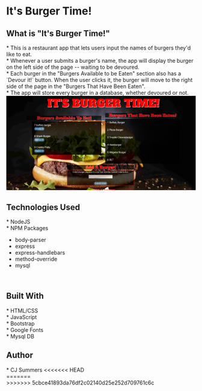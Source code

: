# It's Burger Time!

<h2><strong>What is "It's Burger Time!"</strong></h2>
  * This is a restaurant app that lets users input the names of burgers they'd like to eat.<br>
  * Whenever a user submits a burger's name, the app will display the burger on the left side of the page -- waiting to be devoured.<br>
  * Each burger in the "Burgers Available to be Eaten" section also has a `Devour it!` button. When the user clicks it, the burger will move to the right side of the page in the "Burgers That Have Been Eaten".<br>
* The app will store every burger in a database, whether devoured or not.
  <br>
 <img src="public/assets/img/burgertime.PNG">
 <br>
 <h2><strong>Technologies Used</strong></h2>
* NodeJS <br>
* NPM Packages
 <ul>
  <li> body-parser</li>
  <li> express</li>
  <li> express-handlebars</li>
  <li> method-override</li>
  <li> mysql</li>
 </ul>
<br>
<h2><strong>Built With</strong></h2>
* HTML/CSS <br>
* JavaScript <br>
* Bootstrap <br>
* Google Fonts <br>
* Mysql DB<br>

<h2><strong>Author</strong></h2>
* CJ Summers
<<<<<<< HEAD
<br>
=======
<br>
>>>>>>> 5cbce41893da76df2c02140d25e252d709761c6c
